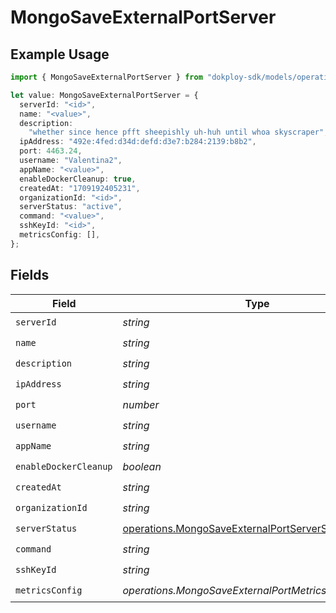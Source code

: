 # MongoSaveExternalPortServer

## Example Usage

```typescript
import { MongoSaveExternalPortServer } from "dokploy-sdk/models/operations";

let value: MongoSaveExternalPortServer = {
  serverId: "<id>",
  name: "<value>",
  description:
    "whether since hence pfft sheepishly uh-huh until whoa skyscraper",
  ipAddress: "492e:4fed:d34d:defd:d3e7:b284:2139:b8b2",
  port: 4463.24,
  username: "Valentina2",
  appName: "<value>",
  enableDockerCleanup: true,
  createdAt: "1709192405231",
  organizationId: "<id>",
  serverStatus: "active",
  command: "<value>",
  sshKeyId: "<id>",
  metricsConfig: [],
};
```

## Fields

| Field                                                                                                        | Type                                                                                                         | Required                                                                                                     | Description                                                                                                  |
| ------------------------------------------------------------------------------------------------------------ | ------------------------------------------------------------------------------------------------------------ | ------------------------------------------------------------------------------------------------------------ | ------------------------------------------------------------------------------------------------------------ |
| `serverId`                                                                                                   | *string*                                                                                                     | :heavy_check_mark:                                                                                           | N/A                                                                                                          |
| `name`                                                                                                       | *string*                                                                                                     | :heavy_check_mark:                                                                                           | N/A                                                                                                          |
| `description`                                                                                                | *string*                                                                                                     | :heavy_check_mark:                                                                                           | N/A                                                                                                          |
| `ipAddress`                                                                                                  | *string*                                                                                                     | :heavy_check_mark:                                                                                           | N/A                                                                                                          |
| `port`                                                                                                       | *number*                                                                                                     | :heavy_check_mark:                                                                                           | N/A                                                                                                          |
| `username`                                                                                                   | *string*                                                                                                     | :heavy_check_mark:                                                                                           | N/A                                                                                                          |
| `appName`                                                                                                    | *string*                                                                                                     | :heavy_check_mark:                                                                                           | N/A                                                                                                          |
| `enableDockerCleanup`                                                                                        | *boolean*                                                                                                    | :heavy_check_mark:                                                                                           | N/A                                                                                                          |
| `createdAt`                                                                                                  | *string*                                                                                                     | :heavy_check_mark:                                                                                           | N/A                                                                                                          |
| `organizationId`                                                                                             | *string*                                                                                                     | :heavy_check_mark:                                                                                           | N/A                                                                                                          |
| `serverStatus`                                                                                               | [operations.MongoSaveExternalPortServerStatus](../../models/operations/mongosaveexternalportserverstatus.md) | :heavy_check_mark:                                                                                           | N/A                                                                                                          |
| `command`                                                                                                    | *string*                                                                                                     | :heavy_check_mark:                                                                                           | N/A                                                                                                          |
| `sshKeyId`                                                                                                   | *string*                                                                                                     | :heavy_check_mark:                                                                                           | N/A                                                                                                          |
| `metricsConfig`                                                                                              | *operations.MongoSaveExternalPortMetricsConfigUnion2*                                                        | :heavy_check_mark:                                                                                           | N/A                                                                                                          |